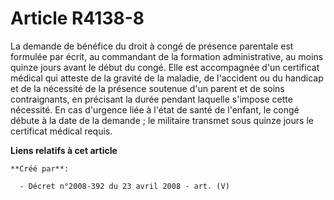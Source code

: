 # Article R4138-8

La demande de bénéfice du droit à congé de présence parentale est formulée par écrit, au commandant de la formation
administrative, au moins quinze jours avant le début du congé. Elle est accompagnée d'un certificat médical qui atteste de la
gravité de la maladie, de l'accident ou du handicap et de la nécessité de la présence soutenue d'un parent et de soins
contraignants, en précisant la durée pendant laquelle s'impose cette nécessité. En cas d'urgence liée à l'état de santé de
l'enfant, le congé débute à la date de la demande ; le militaire transmet sous quinze jours le certificat médical requis.

**Liens relatifs à cet article**

	**Créé par**:

	  - Décret n°2008-392 du 23 avril 2008 - art. (V)
